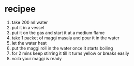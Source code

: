 # recipee
1. take 200 ml water
2. put it in a vessel
3. put it on the gas and start it at a medium flame
4. take 1 packet of maggi masala and pour it in the water
5. let the water heat
6. put the maggi roll in the water once it starts boiling
7. for 2 mins keep stirring  it till it turns yellow or breaks easily
8. voila your maggi is ready